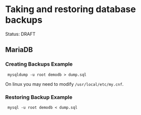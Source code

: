 # Taking and restoring database backups

Status: DRAFT

## MariaDB

### Creating Backups Example
````
 mysqldump -u root demodb > dump.sql
````
On linux you may need to modify `/usr/local/etc/my.cnf`. 


### Restoring Backup Example

````
 mysql -u root demodb < dump.sql
````
